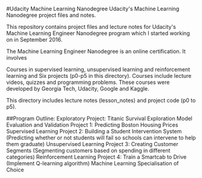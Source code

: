 #Udacity Machine Learning Nanodegree
Udacity's Machine Learning Nanodegree project files and notes.

This repository contains project files and lecture notes for Udacity's Machine Learning Engineer Nanodegree program which I started working on in September 2016.

The Machine Learning Engineer Nanodegree is an online certification. It involves

Courses in supervised learning, unsupervised learning and reinforcement learning and
Six projects (p0-p5 in this directory).
Courses include lecture videos, quizzes and programming problems. These courses were developed by Georgia Tech, Udacity, Google and Kaggle.

This directory includes lecture notes (lesson_notes) and project code (p0 to p5).


##Program Outline:
Exploratory Project: Titanic Survival Exploration
Model Evaluation and Validation
Project 1: Predicting Boston Housing Prices
Supervised Learning
Project 2: Building a Student Intervention System (Predicting whether or not students will fail so schools can intervene to help them graduate)
Unsupervised Learning
Project 3: Creating Customer Segments (Segmenting customers based on spending in different categories)
Reinforcement Learning
Project 4: Train a Smartcab to Drive (Implement Q-learning algorithm)
Machine Learning Specialisation of Choice
